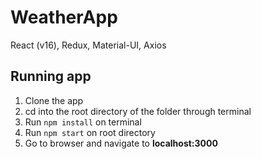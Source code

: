 # WeatherApp
React (v16), Redux, Material-UI, Axios

## Running app
1. Clone the app
2. cd into the root directory of the folder through terminal
3. Run `npm install` on terminal
4. Run `npm start` on root directory
5. Go to browser and navigate to __localhost:3000__